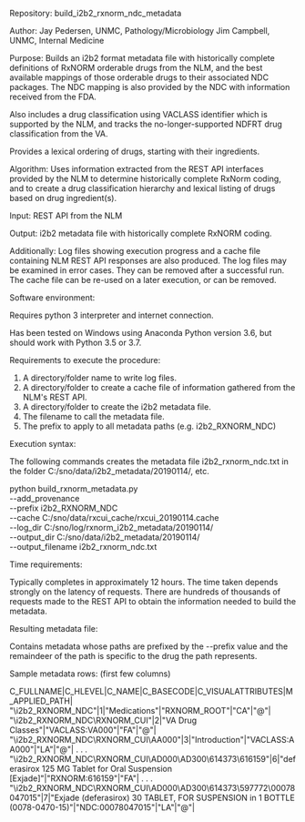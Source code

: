 Repository:
  build_i2b2_rxnorm_ndc_metadata

Author:
  Jay Pedersen, UNMC, Pathology/Microbiology
  Jim Campbell, UNMC, Internal Medicine

Purpose:
  Builds an i2b2 format metadata file with historically complete definitions
  of RxNORM orderable drugs from the NLM, and the best available mappings
  of those orderable drugs to their associated NDC packages.  The NDC
  mapping is also provided by the NDC with information received from the FDA.

  Also includes a drug classification using VACLASS identifier which is supported
  by the NLM, and tracks the no-longer-supported NDFRT drug classification from the VA.
  
  Provides a lexical ordering of drugs, starting with their ingredients.

Algorithm:
  Uses information extracted from the REST API interfaces provided by the
  NLM to determine historically complete RxNorm coding, and to create a
  drug classification hierarchy and lexical listing of drugs based on
  drug ingredient(s).
  
  Input: REST API from the NLM
  
  Output: i2b2 metadata file with historically complete RxNORM coding.

  Additionally:
          Log files showing execution progress and a cache file containing
          NLM REST API responses are also produced.  The log files may be
          examined in error cases.  They can be removed after a successful run.
          The cache file can be re-used on a later execution, or can be removed.

Software environment:

  Requires python 3 interpreter and internet connection.
  
  Has been tested on Windows using Anaconda Python version 3.6, but should
  work with Python 3.5 or 3.7.

Requirements to execute the procedure:

  1. A directory/folder name to write log files.
  2. A directory/folder to create a cache file of information gathered
     from the NLM's REST API.
  3. A directory/folder to create the i2b2 metadata file.
  4. The filename to call the metadata file.
  5. The prefix to apply to all metadata paths (e.g. i2b2_RXNORM_NDC)
  
Execution syntax:

  The following commands creates the metadata file i2b2_rxnorm_ndc.txt
  in the folder C:/sno/data/i2b2_metadata/20190114/, etc.
  
  python build_rxnorm_metadata.py \
    --add_provenance \
    --prefix i2b2_RXNORM_NDC \
    --cache C:/sno/data/rxcui_cache/rxcui_20190114.cache \
    --log_dir C:/sno/log/rxnorm_i2b2_metadata/20190114/ \
    --output_dir C:/sno/data/i2b2_metadata/20190114/ \
    --output_filename i2b2_rxnorm_ndc.txt

Time requirements:

  Typically completes in approximately 12 hours.  The time taken depends strongly on the 
  latency of requests.  There are hundreds of thousands of requests made to the
  REST API to obtain the information needed to build the metadata.

Resulting  metadata file:

  Contains metadata whose paths are prefixed by the --prefix value and the remaindeer
  of the path is specific to the drug the path represents.

Sample metadata rows: (first few columns)

  C_FULLNAME|C_HLEVEL|C_NAME|C_BASECODE|C_VISUALATTRIBUTES|M_APPLIED_PATH|
  "\i2b2_RXNORM_NDC\"|1|"Medications"|"RXNORM_ROOT"|"CA"|"@"|
  "\i2b2_RXNORM_NDC\RXNORM_CUI\"|2|"VA Drug Classes"|"VACLASS:VA000"|"FA"|"@"|
  "\i2b2_RXNORM_NDC\RXNORM_CUI\AA000\"|3|"Introduction"|"VACLASS:AA000"|"LA"|"@"|
  .
  .
  .
  "\i2b2_RXNORM_NDC\RXNORM_CUI\AD000\AD300\614373\616159\"|6|"deferasirox 125 MG Tablet for Oral Suspension [Exjade]"|"RXNORM:616159"|"FA"|
  .
  .
  .
  "\i2b2_RXNORM_NDC\RXNORM_CUI\AD000\AD300\614373\597772\00078047015\"|7|"Exjade (deferasirox) 30 TABLET, FOR SUSPENSION in 1 BOTTLE (0078-0470-15)"|"NDC:00078047015"|"LA"|"@"|

